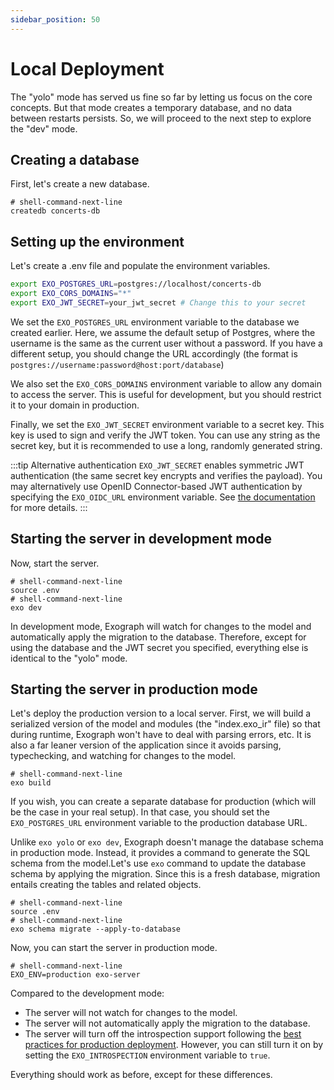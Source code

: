 ```yaml
---
sidebar_position: 50
---
```


# Local Deployment

The "yolo" mode has served us fine so far by letting us focus on the core concepts. But that mode creates a temporary database, and no data between restarts persists. So, we will proceed to the next step to explore the "dev" mode.

## Creating a database

First, let's create a new database.

```shell-session
# shell-command-next-line
createdb concerts-db
```

## Setting up the environment

Let's create a .env file and populate the environment variables.

```sh file=.env
export EXO_POSTGRES_URL=postgres://localhost/concerts-db
export EXO_CORS_DOMAINS="*"
export EXO_JWT_SECRET=your_jwt_secret # Change this to your secret
```

We set the `EXO_POSTGRES_URL` environment variable to the database we created earlier. Here, we assume the default setup of Postgres, where the username is the same as the current user without a password. If you have a different setup, you should change the URL accordingly (the format is `postgres://username:password@host:port/database`)

We also set the `EXO_CORS_DOMAINS` environment variable to allow any domain to access the server. This is useful for development, but you should restrict it to your domain in production.

Finally, we set the `EXO_JWT_SECRET` environment variable to a secret key. This key is used to sign and verify the JWT token. You can use any string as the secret key, but it is recommended to use a long, randomly generated string.

:::tip Alternative authentication
`EXO_JWT_SECRET` enables symmetric JWT authentication (the same secret key encrypts and verifies the payload). You may alternatively use OpenID Connector-based JWT authentication by specifying the `EXO_OIDC_URL` environment variable. See [the documentation](/cli-reference/environment.md) for more details.
:::

## Starting the server in development mode

Now, start the server.

```shell-session
# shell-command-next-line
source .env
# shell-command-next-line
exo dev
```

In development mode, Exograph will watch for changes to the model and automatically apply the migration to the database. Therefore, except for using the database and the JWT secret you specified, everything else is identical to the "yolo" mode.

## Starting the server in production mode

Let's deploy the production version to a local server. First, we will build a serialized version of the model and modules (the "index.exo_ir" file) so that during runtime, Exograph won't have to deal with parsing errors, etc. It is also a far leaner version of the application since it avoids parsing, typechecking, and watching for changes to the model.

```shell-session
# shell-command-next-line
exo build
```

If you wish, you can create a separate database for production (which will be the case in your real setup). In that case, you should set the `EXO_POSTGRES_URL` environment variable to the production database URL.

Unlike `exo yolo` or `exo dev`, Exograph doesn't manage the database schema in production mode. Instead, it provides a command to generate the SQL schema from the model.Let's use `exo` command to update the database schema by applying the migration. Since this is a fresh database, migration entails creating the tables and related objects.

```shell-session
# shell-command-next-line
source .env
# shell-command-next-line
exo schema migrate --apply-to-database
```

Now, you can start the server in production mode.

```shell-session
# shell-command-next-line
EXO_ENV=production exo-server
```

Compared to the development mode:

- The server will not watch for changes to the model.
- The server will not automatically apply the migration to the database.
- The server will turn off the introspection support following the [best practices for production deployment](/production/introspection.md). However, you can still turn it on by setting the `EXO_INTROSPECTION` environment variable to `true`.

Everything should work as before, except for these differences.
